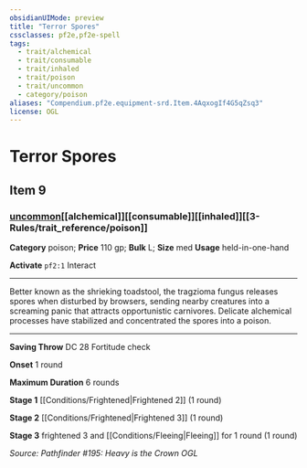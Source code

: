 ```yaml
---
obsidianUIMode: preview
title: "Terror Spores"
cssclasses: pf2e,pf2e-spell
tags:
  - trait/alchemical
  - trait/consumable
  - trait/inhaled
  - trait/poison
  - trait/uncommon
  - category/poison
aliases: "Compendium.pf2e.equipment-srd.Item.4AqxogIf4G5qZsq3"
license: OGL
---
```

# Terror Spores
## Item 9
### [uncommon](uncommon "Uncommon Rarity Trait")[[alchemical]][[consumable]][[inhaled]][[3-Rules/trait_reference/poison]]

**Category** poison; 
**Price** 110 gp; 
**Bulk** L; **Size** med
**Usage** held-in-one-hand

**Activate** `pf2:1` Interact

* * *

Better known as the shrieking toadstool, the tragzioma fungus releases spores when disturbed by browsers, sending nearby creatures into a screaming panic that attracts opportunistic carnivores. Delicate alchemical processes have stabilized and concentrated the spores into a poison.

* * *

**Saving Throw** DC 28 Fortitude check

**Onset** 1 round

**Maximum Duration** 6 rounds

**Stage 1** [[Conditions/Frightened|Frightened 2]] (1 round)

**Stage 2** [[Conditions/Frightened|Frightened 3]] (1 round)

**Stage 3** frightened 3 and [[Conditions/Fleeing|Fleeing]] for 1 round (1 round)

*Source: Pathfinder #195: Heavy is the Crown*
*OGL*